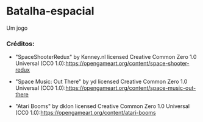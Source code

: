 # Batalha-espacial
Um jogo

### Créditos:

* "SpaceShooterRedux" by Kenney.nl licensed Creative Common Zero 1.0 Universal (CC0 1.0):https://opengameart.org/content/space-shooter-redux

* "Space Music: Out There" by yd licensed Creative Common Zero 1.0 Universal (CC0 1.0):https://opengameart.org/content/space-music-out-there

* "Atari Booms" by dklon licensed Creative Common Zero 1.0 Universal (CC0 1.0):https://opengameart.org/content/atari-booms
